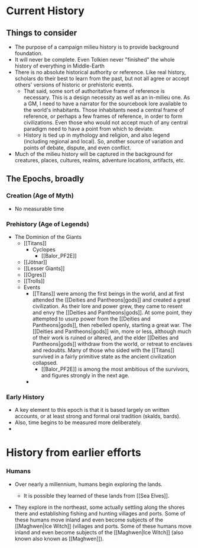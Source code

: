 # Current History

## Things to consider

- The purpose of a campaign milieu history is to provide background foundation.
- It will never be complete. Even Tolkien never "finished" the whole history of everything in Middle-Earth
- There is no absolute historical authority or reference. Like real history, scholars do their best to learn from the past, but not all agree or accept others' versions of historic or prehistoric events.
	- That said, some sort of authoritative frame of reference is necessary. This is a design necessity as well as an in-milieu one. As a GM, I need to have a narrator for the sourcebook lore available to the world's inhabitants. Those inhabitants need a central frame of reference, or perhaps a few frames of reference, in order to form civilizations. Even those who would not accept much of any central paradigm need to have a point from which to deviate.
	- History is tied up in mythology and religion, and also legend (including regional and local). So, another source of variation and points of debate, dispute, and even conflict.
- Much of the milieu history will be captured in the background for creatures, places, cultures, realms, adventure locations, artifacts, etc.
## The Epochs, broadly

### Creation (Age of Myth)

- No measurable time
### Prehistory (Age of Legends)
- The Dominion of the Giants
	- [[Titans]]
		- Cyclopes
			- [[Balor_PF2E]]
	- [[Jötnar]]
	- [[Lesser Giants]]
	- [[Ogres]]
	- [[Trolls]]
	- Events
		- [[Titans]] were among the first beings in the world, and at first attended the [[Deities and Pantheons|gods]] and created a great civilization. As their lore and power grew, they came to resent and envy the [[Deities and Pantheons|gods]]. At some point, they attempted to usurp power from the [[Deities and Pantheons|gods]], then rebelled openly, starting a great war. The [[Deities and Pantheons|gods]] win, more or less, although much of their work is ruined or altered, and the elder [[Deities and Pantheons|gods]] withdraw from the world, or retreat to enclaves and redoubts. Many of those who sided with the [[Titans]] survived in a fairly primitive state as the ancient civilization collapsed.
			- [[Balor_PF2E]] is among the most ambitious of the survivors, and figures strongly in the next age.
		- 
### Early History
- A key element to this epoch is that it is based largely on written accounts, or at least strong and formal oral tradition (skalds, bards).
- Also, time begins to be measured more deliberately.
- 
# History from earlier efforts

### Humans

- Over nearly a millennium, humans begin exploring the lands.
    - It is possible they learned of these lands from [[Sea Elves]].

- They explore in the northeast, some actually settling along the shores there and establishing fishing and  hunting villages and ports. Some of these humans move inland and even become subjects of the [[Maghwen|Ice Witch]] (villages and ports. Some of these humans move inland and even become subjects of the [[Maghwen|Ice Witch]] (also known also known as [[Maghwen]]).

